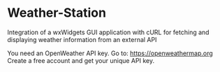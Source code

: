 # Weather-Station
Integration of a wxWidgets GUI application with cURL for fetching and displaying weather information from an external API


You need an OpenWeather API key. Go to:
https://openweathermap.org
Create a free account and get your unique API key. 
